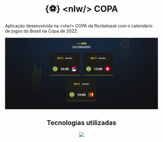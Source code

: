 <h1 align="center">{⚽} &lt;nlw/&gt; COPA</h1>

<p>Aplicação desenvolvida na &lt;nlw/&gt; COPA da Rocketseat com o calendário de jogos do Brasil na Copa de 2022.</p>

![Imagem do projeto](./see-project/img01.png)

<h2 align="center">Tecnologias utilizadas</h2>

<p align="center">
  <a href="https://skillicons.dev">
    <img src="https://skillicons.dev/icons?i=html,css,js" />
  </a>
</p>